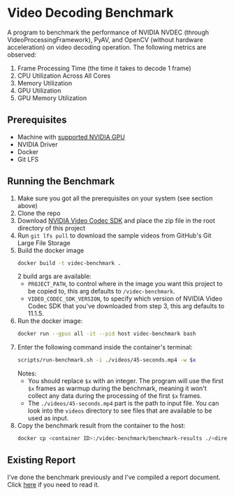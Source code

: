 # Video Decoding Benchmark
A program to benchmark the performance of NVIDIA NVDEC (through VideoProcessingFramework), PyAV, and OpenCV (without hardware acceleration) on video decoding operation. The following metrics are observed:
1. Frame Processing Time (the time it takes to decode 1 frame)
2. CPU Utilization Across All Cores
3. Memory Utilization
4. GPU Utilization
5. GPU Memory Utilization

## Prerequisites
- Machine with [supported NVIDIA GPU](https://developer.nvidia.com/video-encode-and-decode-gpu-support-matrix-new#Encoder)
- NVIDIA Driver
- Docker
- Git LFS

## Running the Benchmark
1. Make sure you got all the prerequisites on your system (see section above)
2. Clone the repo
3. Download [NVIDIA Video Codec SDK](https://developer.nvidia.com/nvidia-video-codec-sdk/download) and place the zip file in the root directory of this project
4. Run `git lfs pull` to download the sample videos from GitHub's Git Large File Storage
5. Build the docker image
   ```bash
   docker build -t videc-benchmark .
   ```
   2 build args are available:
   - `PROJECT_PATH`, to control where in the image you want this project to be copied to, this arg defaults to `/videc-benchmark`.
   - `VIDEO_CODEC_SDK_VERSION`, to specify which version of NVIDIA Video Codec SDK that you've downloaded from step 3, this arg defaults to 11.1.5.
6. Run the docker image:
   ```bash
   docker run --gpus all -it --pid host videc-benchmark bash
   ```
7. Enter the following command inside the container's terminal:
   ```bash
   scripts/run-benchmark.sh -i ./videos/45-seconds.mp4 -w $x
   ```
   Notes:
   - You should replace `$x` with an integer. The program will use
    the first `$x` frames as warmup during the benchmark, meaning it won't collect any data during the processing of the first `$x` frames.
   - The `./videos/45-seconds.mp4` part is the path to input file. You can look into
    the `videos` directory to see files that are available to be used as input.
8. Copy the benchmark result from the container to the host:
   ```bash
   docker cp <container ID>:/videc-benchmark/benchmark-results ./<directory name>
   ```

## Existing Report
I've done the benchmark previously and I've compiled a report document. Click [here](https://docs.google.com/document/d/1pbxKudDUY9edn-ZXURNedphEU2FucvEo6VvWe6gL-XA/edit?usp=share_link) if you need to read it.
